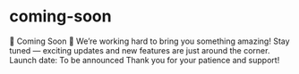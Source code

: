 # coming-soon
🚧 Coming Soon 🚧 We’re working hard to bring you something amazing! Stay tuned — exciting updates and new features are just around the corner. Launch date: To be announced Thank you for your patience and support!

